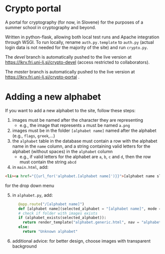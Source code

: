 # Crypto portal

A portal for cryptography (for now, in Slovene) for the purposes of a summer school in cryptography and beyond.

Written in python-flask, allowing both local test runs and Apache integration through WSGI.
To run locally, rename `auth.py.template` to `auth.py` (actual login data is not needed for the majority of the site) and run `crypto.py`.

The *devel* branch is automatically pushed to the live version at https://lkrv.fri.uni-lj.si/crypto-devel (access restricted to collaborators).

The *master* branch is automatically pushed to the live version at https://lkrv.fri.uni-lj.si/crypto-portal .

# Adding a new alphabet

If you want to add a new alphabet to the site, follow these steps:

1. images must be named after the character they are representing
    - e.g., the image that represents `a` must be named `a.png`
2. images must be in the folder `[alphabet name]` named after the alphabet (e.g., `flags`, `greek`,...)
3. the `alphabet` table in the database must contain a row with the alphabet name in the `name` column, and a string containing valid letters for the alphabet (without spaces) in the `alphabet` column
    - e.g., if valid letters for the alphabet are `a`, `b`, `c` and `d`, then the row must contain the string `abcd`
4. in `main.html`, add:
```html
<li><a href="{{url_for('alphabet.[alphabet name]')}}">[alphabet name slo]</a></li>
```
   for the drop down menu

5. in `alphabet.py`, add:
```python
      @app.route("/[alphabet name]")
      def [alphabet name](selected_alphabet = "[alphabet name]", mode = "easy", level = "easy"):
      # check if folder with images exists
      if (alphabet_exists(selected_alphabet)):
        return render_template("alphabet.generic.html", nav = "alphabet", alphabet = getValidLetters(selected_alphabet), intro = "1", alphabetForLearning="[alphabet name]")
      else:
        return "Unknown alphabet"
```
6. additional advice: for better design, choose images with transparent background
